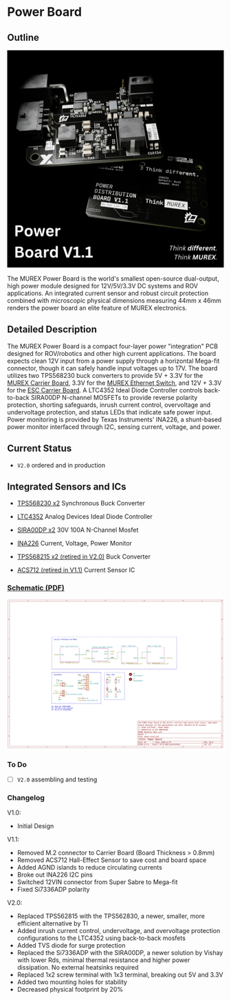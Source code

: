 # Power Board

## Outline

![Raytraced Render](../../img/power_board_v1.1_release.png)

The MUREX Power Board is the world's smallest open-source dual-output, high power module designed for 12V/5V/3.3V DC systems and ROV applications. An integrated current sensor and robust circuit protection combined with microscopic physical dimensions measuring 44mm x 46mm renders the power board an elite feature of MUREX electronics.

## Detailed Description

The MUREX Power Board is a compact four-layer power "integration" PCB designed for ROV/robotics and other high current applications. The board expects clean 12V input from a power supply through a horizontal Mega-fit connector, though it can safely handle input voltages up to 17V. The board utilizes two TPS568230 buck converters to provide 5V + 3.3V for the [MUREX Carrier Board](https://docs.murexrobotics.com/elec/boards/carrier.html), 3.3V for the [MUREX Ethernet Switch](https://docs.murexrobotics.com/elec/boards/networking/switch), and 12V + 3.3V for the [ESC Carrier Board](https://docs.murexrobotics.com/elec/boards/esc_carrier.html). A LTC4352 Ideal Diode Controller controls back-to-back SIRA00DP N-channel MOSFETs to provide reverse polarity protection, shorting safeguards, inrush current control, overvoltage and undervoltage protection, and status LEDs that indicate safe power input. Power monitoring is provided by Texas Instruments' INA226, a shunt-based power monitor interfaced through I2C, sensing current, voltage, and power.

## Current Status

- `V2.0` ordered and in production

## Integrated Sensors and ICs

- [TPS568230 x2](https://www.ti.com/product/TPS568230?dcmp=dsproject&hqs=pf) Synchronous Buck Converter
- [LTC4352](https://www.analog.com/en/products/ltc4352.html) Analog Devices Ideal Diode Controller
- [SIRA00DP x2](https://www.vishay.com/en/product/63780/) 30V 100A N-Channel Mosfet
- [INA226](https://www.ti.com/product/INA226) Current, Voltage, Power Monitor

- [TPS568215 x2 (retired in V2.0)](https://www.ti.com/product/TPS568215?dcmp=dsproject&hqs=pf) Buck Converter
- [ACS712 (retired in V1.1)](https://www.allegromicro.com/en/products/sense/current-sensor-ics/zero-to-fifty-amp-integrated-conductor-sensor-ics/acs712) Current Sensor IC


### [Schematic (PDF)](/pdf/schematics/power_v2.0_schematic.pdf)

![Schematic Preview](../../img/power_board_schematic_preview.png)

### To Do

- [ ] `V2.0` assembling and testing

### Changelog

V1.0: 

- Initial Design

V1.1:

- Removed M.2 connector to Carrier Board (Board Thickness > 0.8mm)
- Removed ACS712 Hall-Effect Sensor to save cost and board space
- Added AGND islands to reduce circulating currents
- Broke out INA226 I2C pins
- Switched 12VIN connector from Super Sabre to Mega-fit
- Fixed Si7336ADP polarity

V2.0:

- Replaced TPS562815 with the TPS562830, a newer, smaller, more efficient alternative by TI
- Added inrush current control, undervoltage, and overvoltage protection configurations to the LTC4352 using back-to-back mosfets
- Added TVS diode for surge protection
- Replaced the Si7336ADP with the SIRA00DP, a newer solution by Vishay with lower Rds, minimal thermal resistance and higher power dissipation. No external heatsinks required
- Replaced 1x2 screw terminal with 1x3 terminal, breaking out 5V and 3.3V
- Added two mounting holes for stability
- Decreased physical footprint by 20%